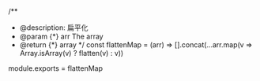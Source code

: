 
/**
 * @description: 扁平化
 * @param {*} arr The array
 * @return {*} array
 */
const flattenMap = (arr) => [].concat(...arr.map(v => Array.isArray(v) ? flatten(v) : v))

module.exports = flattenMap